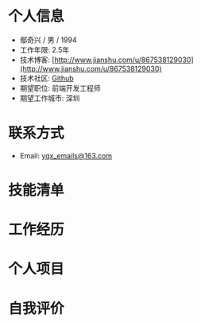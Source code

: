 # 个人信息 #

* 鄢奇兴 / 男 / 1994
* 工作年限: 2.5年
* 技术博客: [http://www.jianshu.com/u/867538129030](http://www.jianshu.com/u/867538129030)
* 技术社区: [Github](https://github.com/webproblem)
* 期望职位: 前端开发工程师
* 期望工作城市: 深圳

# 联系方式 #

* Email: [yqx_emails@163.com](mailto:yqx_emails@163.com)

# 技能清单 #

# 工作经历 #

# 个人项目 #

# 自我评价 #